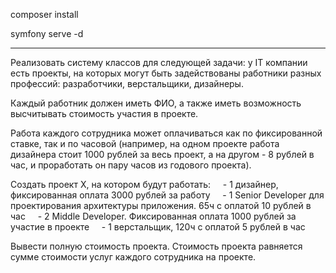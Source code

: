 composer install

symfony serve -d

-------
Реализовать систему классов для следующей задачи: у IT компании есть проекты, на которых могут быть задействованы работники разных профессий: разработчики, верстальщики, дизайнеры.

Каждый работник должен иметь ФИО, а также иметь возможность высчитывать стоимость участия в проекте. 

Работа каждого сотрудника может оплачиваться как по фиксированной ставке, так и по часовой (например, на одном проекте работа дизайнера стоит 1000 рублей за весь проект, а на другом - 8 рублей в час, и проработать он пару часов из годового проекта). 

Создать проект Х, на котором будут работать: 
    - 1 дизайнер, фиксированная оплата 3000 рублей за работу 
    - 1 Senior Developer для проектирования архитектуры приложения. 65ч с оплатой 10 рублей в час 
    - 2 Middle Developer. Фиксированная оплата 1000 рублей за участие в проекте
    - 1 верстальщик, 120ч с оплатой 5 рублей в час 

Вывести полную стоимость проекта. Стоимость проекта равняется сумме стоимости услуг каждого сотрудника на проекте. 
